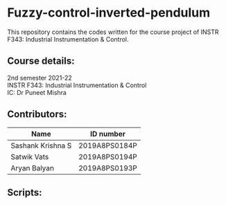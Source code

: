 # Fuzzy-control-inverted-pendulum

This repository contains the codes written for the course project of INSTR F343: Industrial Instrumentation & Control.

## Course details:
2nd semester 2021-22 </br>
INSTR F343: Industrial Instrumentation & Control </br>
IC: Dr Puneet Mishra </br>

## Contributors: 
| Name              |    ID number   |
|-------------------|----------------|
| Sashank Krishna S |  2019A8PS0184P |
| Satwik Vats       |  2019A8PS0194P |
| Aryan Balyan      |  2019A8PS0193P |

## Scripts:

